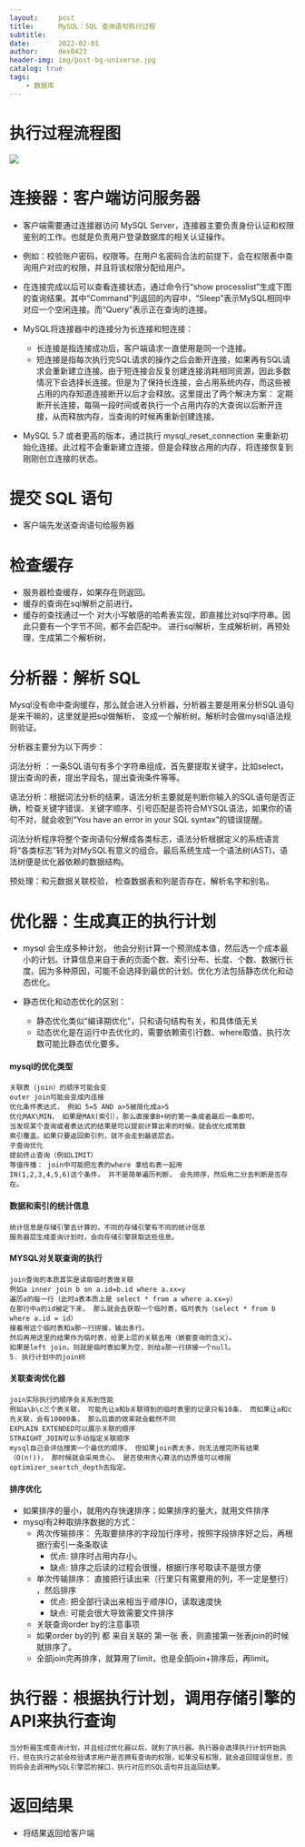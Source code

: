 ```yaml
---
layout:     post
title:      MySQL：SQL 查询语句执行过程
subtitle:   
date:       2022-02-01
author:     dex0423
header-img: img/post-bg-universe.jpg
catalog: true
tags:
    - 数据库
---
```



# 执行过程流程图

![]({{site.baseurl}}/img-post/mysql-5.png)

# 连接器：客户端访问服务器

- 客户端需要通过连接器访问 MySQL Server，连接器主要负责身份认证和权限鉴别的工作。也就是负责用户登录数据库的相关认证操作。
- 例如：校验账户密码，权限等。在用户名密码合法的前提下，会在权限表中查询用户对应的权限，并且将该权限分配给用户。
- 在连接完成以后可以查看连接状态，通过命令行“show processlist”生成下图的查询结果。其中“Command”列返回的内容中，“Sleep”表示MySQL相同中对应一个空闲连接。而“Query”表示正在查询的连接。

- MySQL将连接器中的连接分为长连接和短连接：
    - 长连接是指连接成功后，客户端请求一直使用是同一个连接。
    - 短连接是指每次执行完SQL请求的操作之后会断开连接，如果再有SQL请求会重新建立连接。由于短连接会反复创建连接消耗相同资源，因此多数情况下会选择长连接。但是为了保持长连接，会占用系统内存，而这些被占用的内存知道连接断开以后才会释放。这里提出了两个解决方案：
    定期断开长连接，每隔一段时间或者执行一个占用内存的大查询以后断开连接，从而释放内存，当查询的时候再重新创建连接。
- MySQL 5.7 或者更高的版本，通过执行 mysql_reset_connection 来重新初始化连接。此过程不会重新建立连接，但是会释放占用的内存，将连接恢复到刚刚创立连接的状态。

# 提交 SQL 语句

- 客户端先发送查询语句给服务器

# 检查缓存

- 服务器检查缓存，如果存在则返回。
- 缓存的查询在sql解析之前进行。
- 缓存的查找通过一个 对大小写敏感的哈希表实现，即直接比对sql字符串。因此只要有一个字节不同，都不会匹配中。
进行sql解析，生成解析树，再预处理，生成第二个解析树，

# 分析器：解析 SQL

Mysql没有命中查询缓存，那么就会进入分析器，分析器主要是用来分析SQL语句是来干嘛的，这里就是把sql做解析， 变成一个解析树。解析时会做mysql语法规则验证。

分析器主要分为以下两步：

词法分析 ：一条SQL语句有多个字符串组成，首先要提取关键字，比如select，提出查询的表，提出字段名，提出查询条件等等。

语法分析：根据词法分析的结果，语法分析主要就是判断你输入的SQL语句是否正确，检查关键字错误、关键字顺序、引号匹配是否符合MYSQL语法，如果你的语句不对，就会收到“You have an error in your SQL syntax”的错误提醒。

词法分析程序将整个查询语句分解成各类标志，语法分析根据定义的系统语言将“各类标志”转为对MySQL有意义的组合。最后系统生成一个语法树(AST)，语法树便是优化器依赖的数据结构。

预处理：和元数据关联校验， 检查数据表和列是否存在，解析名字和别名。

# 优化器：生成真正的执行计划

- mysql 会生成多种计划， 他会分别计算一个预测成本值，然后选一个成本最小的计划。计算信息来自于表的页面个数、索引分布、长度、个数、数据行长度。因为多种原因，可能不会选择到最优的计划。优化方法包括静态优化和动态优化。

- 静态优化和动态优化的区别：
    - 静态优化类似“编译期优化”，只和语句结构有关，和具体值无关
    - 动态优化是在运行中去优化的，需要依赖索引行数、where取值，执行次数可能比静态优化要多。

#### mysql的优化类型
    关联表（join）的顺序可能会变
    outer join可能会变成内连接
    优化条件表达式， 例如 5=5 AND a>5被简化成a>5
    优化MAX\MIN， 如果是MAX(索引），那么直接拿B+树的第一条或者最后一条即可。
    当发现某个查询或者表达式的结果是可以提前计算出来的时候，就会优化成常数
    索引覆盖，如果只要返回索引列，就不会走到最底层去。
    子查询优化
    提前终止查询（例如LIMIT）
    等值传播： join中可能把左表的where 拿给右表一起用
    IN(1,2,3,4,5,6)这个条件， 并不是简单遍历判断， 会先排序，然后用二分去判断是否存在。
    

#### 数据和索引的统计信息
    统计信息是存储引擎去计算的，不同的存储引擎有不同的统计信息
    服务器层生成查询计划时，会向存储引擎获取这些信息。
#### MYSQL对关联查询的执行
    join查询的本质其实是读取临时表做关联
    例如a inner join b on a.id=b.id where a.xx=y
    遍历a的每一行（此时a表本质上是 select * from a where a.xx=y）
    在那行中a的id被定下来， 那么就会去获取一个临时表，临时表为（select * from b where a.id = id）
    接着用这个临时表和a那一行拼接，输出多行。
    然后再用这里的结果作为临时表，给更上层的关联去用（嵌套查询的含义）。
    如果是left join，则就是临时表如果为空，则给a那一行拼接一个null。
    5. 执行计划中的join树
    
#### 关联查询优化器
    join实际执行的顺序会关系到性能
    例如a\b\c三个表关联， 可能先让a和b关联得到的临时表里的记录只有10条， 而如果让a和c先关联，会有10000条， 那么后面的效率就会截然不同
    EXPLAIN EXTENDED可以展示关联的顺序
    STRAIGHT_JOIN可以手动指定关联顺序
    mysql自己会评估搜索一个最优的顺序， 但如果join表太多，则无法搜完所有结果（O(n!))， 那时候就会采用贪心。 是否使用贪心算法的边界值可以根据optimizer_seartch_depth去指定。
#### 排序优化
- 如果排序的量小，就用内存快速排序；如果排序的量大，就用文件排序
- mysql有2种取排序数据的方式：
    - 两次传输排序： 先取要排序的字段加行序号，按照字段排序好之后，再根据行索引一条条取读
        - 优点: 排序时占用内存小。
        - 缺点: 排序之后读的过程会很慢，根据行序号取读不是很方便
    - 单次传输排序： 直接把行读出来（行里只有需要用的列，不一定是整行） ，然后排序
        - 优点: 把全部行读出来相当于顺序IO，读取速度快
        - 缺点: 可能会很大导致需要文件排序
    - 关联查询order by的注意事项
    - 如果order by的列 都 来自关联的 第一张 表，则直接第一张表join的时候就排序了。
    - 全部join完再排序，就算用了limit，也是全部join+排序后，再limit。

# 执行器：根据执行计划，调用存储引擎的API来执行查询

    当分析器生成查询计划，并且经过优化器以后，就到了执行器。执行器会选择执行计划开始执行，但在执行之前会校验请求用户是否拥有查询的权限，如果没有权限，就会返回错误信息，否则将会去调用MySQL引擎层的接口，执行对应的SQL语句并且返回结果。


# 返回结果

- 将结果返回给客户端
